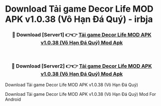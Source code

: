 # Download Tải game Decor Life MOD APK v1.0.38 (Vô Hạn Đá Quý) - irbja


<div align="center">
<h3>🔴 Download [Server1] 👉👉 <a href="https://apk-comot.site?title=Tải_game_Decor_Life_MOD_APK_v1.0.38_(Vô_Hạn_Đá_Quý)">Tải game Decor Life MOD APK v1.0.38 (Vô Hạn Đá Quý) Mod Apk</a></h3><br>
<h3>🔴 Download [Server2] 👉👉 <a href="https://apk-comot.site?title=Tải_game_Decor_Life_MOD_APK_v1.0.38_(Vô_Hạn_Đá_Quý)">Tải game Decor Life MOD APK v1.0.38 (Vô Hạn Đá Quý) Mod Apk</a></h3>
</div>



Download Tải game Decor Life MOD APK v1.0.38 (Vô Hạn Đá Quý) 

Download Tải game Decor Life MOD APK v1.0.38 (Vô Hạn Đá Quý) Mod For Android